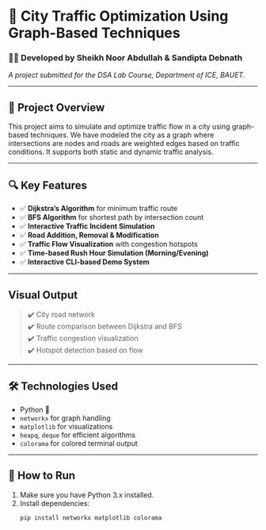 # 🚦 City Traffic Optimization Using Graph-Based Techniques

### 👨‍💻 Developed by Sheikh Noor Abdullah & Sandipta Debnath  
*A project submitted for the DSA Lab Course, Department of ICE, BAUET.*

---

## 🧠 Project Overview

This project aims to simulate and optimize traffic flow in a city using graph-based techniques. We have modeled the city as a graph where intersections are nodes and roads are weighted edges based on traffic conditions. It supports both static and dynamic traffic analysis.

---

## 🔍 Key Features

- ✅ **Dijkstra’s Algorithm** for minimum traffic route
- ✅ **BFS Algorithm** for shortest path by intersection count
- ✅ **Interactive Traffic Incident Simulation**
- ✅ **Road Addition, Removal & Modification**
- ✅ **Traffic Flow Visualization** with congestion hotspots
- ✅ **Time-based Rush Hour Simulation (Morning/Evening)**
- ✅ **Interactive CLI-based Demo System**

---

##  Visual Output

> ✔️ City road network  
> ✔️ Route comparison between Dijkstra and BFS  
> ✔️ Traffic congestion visualization  
> ✔️ Hotspot detection based on flow  

---

## 🛠️ Technologies Used

- Python 🐍
- `networkx` for graph handling  
- `matplotlib` for visualizations  
- `heapq`, `deque` for efficient algorithms  
- `colorama` for colored terminal output

---

## 🚀 How to Run

1. Make sure you have Python 3.x installed.
2. Install dependencies:
   ```bash
   pip install networkx matplotlib colorama
